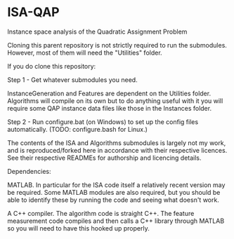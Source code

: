 # ISA-QAP
Instance space analysis of the Quadratic Assignment Problem

Cloning this parent repository is not strictly required to run the submodules. However, most of them will need the "Utilities" folder.

If you do clone this repository:

Step 1 - Get whatever submodules you need.

InstanceGeneration and Features are dependent on the Utilities folder.
Algorithms will compile on its own but to do anything useful with it you will require some QAP instance data files like those in the Instances folder.

Step 2 - Run configure.bat (on Windows) to set up the config files automatically. (TODO: configure.bash for Linux.)

The contents of the ISA and Algorithms submodules is largely not my work, and is reproduced/forked here in accordance with their respective licences. See their respective READMEs for authorship and licencing details.

Dependencies:

MATLAB. In particular for the ISA code itself a relatively recent version may be required. Some MATLAB modules are also required, but you should be able to identify these by running the code and seeing what doesn't work.

A C++ compiler. The algorithm code is straight C++. The feature measurement code compiles and then calls a C++ library through MATLAB so you will need to have this hooked up properly.